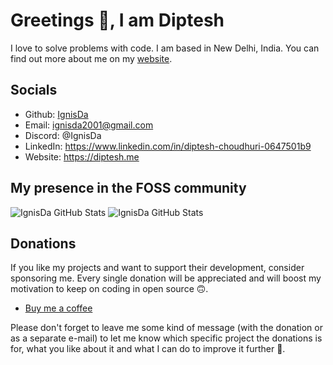 # Greetings 👋, I am Diptesh

I love to solve problems with code. I am based in New Delhi, India. You can find out more about me on my [website](https://diptesh.me).

## Socials

- Github: [IgnisDa](https://github.com/IgnisDa/)
- Email: ignisda2001@gmail.com
- Discord: @IgnisDa
- LinkedIn: https://www.linkedin.com/in/diptesh-choudhuri-0647501b9
- Website: https://diptesh.me

## My presence in the FOSS community

![IgnisDa GitHub Stats](https://github-readme-stats.vercel.app/api?username=ignisda&show_icons=true&locale=en&theme=dark)
![IgnisDa GitHub Stats](https://streak-stats.demolab.com/?user=ignisda&theme=dark)

## Donations


If you like my projects and want to support their development, consider sponsoring me. Every single donation will be appreciated and will boost my motivation to keep on coding in open source 🙃. 

- [Buy me a coffee](https://www.buymeacoffee.com/ignisda)

Please don't forget to leave me some kind of message (with the donation or as a separate e-mail) to let me know which specific project the donations is for, what you like about it and what I can do to improve it further 🙂.
